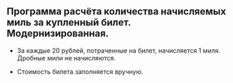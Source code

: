 ## Программа расчёта количества начисляемых миль за купленный билет. Модернизированная.

- За каждые 20 рублей, потраченные на билет, начисляется 1 миля. Дробные мили не начисляются.

- Стоимость билета заполняется вручную.